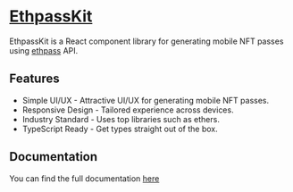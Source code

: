 # [EthpassKit](https://ethpasskit.vercel.app)

EthpassKit is a React component library for generating mobile NFT passes using [ethpass](https://ethpass.xyz/) API.

## Features

- Simple UI/UX - Attractive UI/UX for generating mobile NFT passes.
- Responsive Design - Tailored experience across devices.
- Industry Standard - Uses top libraries such as ethers.
- TypeScript Ready - Get types straight out of the box.


## Documentation

You can find the full documentation [here](https://ethpasskit.vercel.app/Docs/getting-started)
